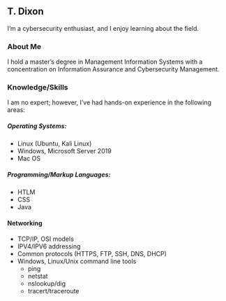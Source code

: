 ## T. Dixon

I’m a cybersecurity enthusiast, and I enjoy learning about the field.


### About Me

I hold a master’s degree in Management Information Systems with a concentration on Information Assurance and Cybersecurity Management.

### Knowledge/Skills

I am no expert; however, I’ve had hands-on experience in the following areas:

##### Operating Systems:  
* Linux (Ubuntu, Kali Linux)
* Windows, Microsoft Server 2019
* Mac OS  

##### Programming/Markup Languages:  
* HTLM 
* CSS 
* Java  

#### Networking
* TCP/IP, OSI models
* IPV4/IPV6 addressing 
* Common protocols (HTTPS, FTP, SSH, DNS, DHCP)
* Windows, Linux/Unix command line tools  
    * ping
    * netstat
    * nslookup/dig
    * tracert/traceroute
    


